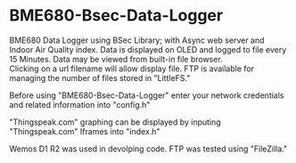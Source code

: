 # BME680-Bsec-Data-Logger
BME680 Data Logger using BSec Library; with Async web server and Indoor Air Quality index.
Data is displayed on OLED and logged to file every 15 Minutes.  Data may be viewed from built-in file browser.  
Clicking on a url filename will allow display file.  FTP is available for managing the number of files
stored in "LittleFS." 

Before using "BME680-Bsec-Data-Logger" enter your network credentials and related information into "config.h"

"Thingspeak.com" graphing can be displayed by inputing "Thingspeak.com" Iframes into "index.h"

Wemos D1 R2 was used in devolping code.  FTP was tested using "FileZilla."
